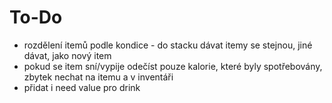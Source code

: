 ﻿# To-Do

- rozdělení itemů podle kondice - do stacku dávat itemy se stejnou,
jiné dávat, jako nový item
- pokud se item sní/vypije odečíst pouze kalorie, které byly spotřebovány,
zbytek nechat na itemu a v inventáři
- přidat i need value pro drink
